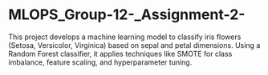 # MLOPS_Group-12-_Assignment-2-
This project develops a machine learning model to classify iris flowers (Setosa, Versicolor, Virginica) based on sepal and petal dimensions. Using a Random Forest classifier, it applies techniques like SMOTE for class imbalance, feature scaling, and hyperparameter tuning. 
